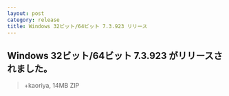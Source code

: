 ```yaml
---
layout: post
category: release
title: Windows 32ビット/64ビット 7.3.923 リリース
---
```

## Windows 32ビット/64ビット 7.3.923 がリリースされました。

> +kaoriya, 14MB ZIP
